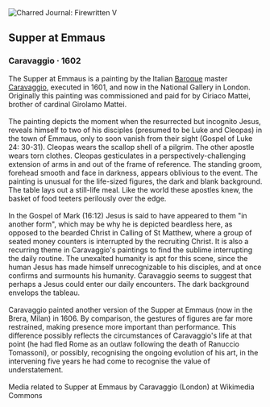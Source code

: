 <div class="artwork-of-the-day">
  <div class="container">
    <div class="img-wrapper">
      <img
        src="https://uploads2.wikiart.org/00180/images/caravaggio/supper-at-emmaus.jpg!Large.jpg"
        alt="Charred Journal: Firewritten V" />
    </div>
    <div class="artwork-detail">
      <div class="artwork-origin"> 
        <h2 class="artwork-name">Supper at Emmaus</h2>
        <h3 class="artist">
          Caravaggio
                    ·  1602
        </h3>
      </div>
      <p class="description">
        <span class="artwork-description-text ng-binding" ng-bind-html="viewModel.ArtworkOfTheDay.Description | unsafe">The Supper at Emmaus is a painting by the Italian <a target="_blank" href="/en/artists-by-art-movement/baroque">Baroque</a> master <a target="_blank" href="/en/caravaggio">Caravaggio</a>, executed in 1601, and now in the National Gallery in London. Originally this painting was commissioned and paid for by Ciriaco Mattei, brother of cardinal Girolamo Mattei.
<br>
<br>The painting depicts the moment when the resurrected but incognito Jesus, reveals himself to two of his disciples (presumed to be Luke and Cleopas) in the town of Emmaus, only to soon vanish from their sight (Gospel of Luke 24: 30-31). Cleopas wears the scallop shell of a pilgrim. The other apostle wears torn clothes. Cleopas gesticulates in a perspectively-challenging extension of arms in and out of the frame of reference. The standing groom, forehead smooth and face in darkness, appears oblivious to the event. The painting is unusual for the life-sized figures, the dark and blank background. The table lays out a still-life meal. Like the world these apostles knew, the basket of food teeters perilously over the edge.
<br>
<br>In the Gospel of Mark (16:12) Jesus is said to have appeared to them "in another form", which may be why he is depicted beardless here, as opposed to the bearded Christ in Calling of St Matthew, where a group of seated money counters is interrupted by the recruiting Christ. It is also a recurring theme in Caravaggio's paintings to find the sublime interrupting the daily routine. The unexalted humanity is apt for this scene, since the human Jesus has made himself unrecognizable to his disciples, and at once confirms and surmounts his humanity. Caravaggio seems to suggest that perhaps a Jesus could enter our daily encounters. The dark background envelops the tableau.
<br>
<br>Caravaggio painted another version of the Supper at Emmaus (now in the Brera, Milan) in 1606. By comparison, the gestures of figures are far more restrained, making presence more important than performance. This difference possibly reflects the circumstances of Caravaggio's life at that point (he had fled Rome as an outlaw following the death of Ranuccio Tomassoni), or possibly, recognising the ongoing evolution of his art, in the intervening five years he had come to recognise the value of understatement.
<br>
<br> Media related to Supper at Emmaus by Caravaggio (London) at Wikimedia Commons</span>
                        <div class="text-shadow-container" ng-show="showShadow" style=""></div>
      </p>
    </div>
  </div>

</div>
